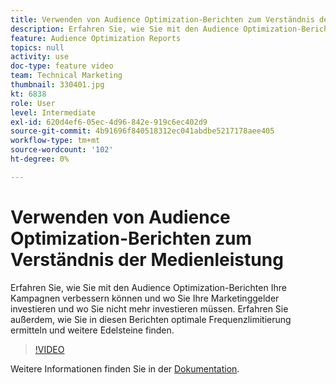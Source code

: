 ```yaml
---
title: Verwenden von Audience Optimization-Berichten zum Verständnis der Medienleistung
description: Erfahren Sie, wie Sie mit den Audience Optimization-Berichten Ihre Kampagnen verbessern können und wo Sie Ihre Marketinggelder investieren und wo Sie nicht mehr investieren müssen. Erfahren Sie außerdem, wie Sie in diesen Berichten optimale Frequenzlimitierung ermitteln und weitere Edelsteine finden.
feature: Audience Optimization Reports
topics: null
activity: use
doc-type: feature video
team: Technical Marketing
thumbnail: 330401.jpg
kt: 6838
role: User
level: Intermediate
exl-id: 620d4ef6-05ec-4d96-842e-919c6ec402d9
source-git-commit: 4b91696f840518312ec041abdbe5217178aee405
workflow-type: tm+mt
source-wordcount: '102'
ht-degree: 0%

---
```


# Verwenden von Audience Optimization-Berichten zum Verständnis der Medienleistung

Erfahren Sie, wie Sie mit den Audience Optimization-Berichten Ihre Kampagnen verbessern können und wo Sie Ihre Marketinggelder investieren und wo Sie nicht mehr investieren müssen. Erfahren Sie außerdem, wie Sie in diesen Berichten optimale Frequenzlimitierung ermitteln und weitere Edelsteine finden.

>[!VIDEO](https://video.tv.adobe.com/v/330401/?quality=12&learn=on)

Weitere Informationen finden Sie in der [Dokumentation](https://experienceleague.adobe.com/docs/audience-manager/user-guide/reporting/audience-optimization-reports/audience-optimization-reports.html#reporting).
